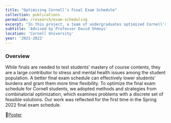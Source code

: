 ```yaml
---
title: "Optimizing Cornell's Final Exam Schedule"
collection: publications
permalink: /research/exam-scheduling
excerpt: "In this project, a team of undergraduates optimized Cornell's final exam schedule in a three-step fashion using integer programming and heuristics. I explored a TSP approach to reduce conflicts by assigning class to block and block to time together. Furthermore, I analyzed various metrics, especially in the discussion of deviating from a fixed timetable. This was a finalist for the Undergraduate Operations Research Prize at the 2023 INFORMS Annual Meeting."
subtitle: 'Advised by Professor David Shmoys'
location: 'Cornell University'
year: '2021-2022'
---
```

### Overview
While finals are needed to test students’ mastery of course contents, they are a large contributor to stress and mental health issues among the student population. A better final exam schedule can effectively lower students’ burdens and grant them more time flexibility. To optimize the final exam schedule for Cornell students, we adopted methods and strategies from combinatorial optimization, which examines problems with a discrete set of feasible solutions. Our work was reflected for the first time in the Spring 2022 final exam schedule.

📃[Poster](https://ydoj.github.io/files/scheduling-poster.pdf)